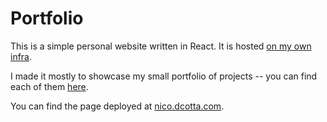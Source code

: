 # Portfolio

This is a simple personal website written in React. It is hosted [on my own infra](https://github.com/Cottand/web-selfhosted).


I made it mostly to showcase my small portfolio of projects -- you can find each of them [here](src/assets/markdown/projects).

You can find the page deployed at [nico.dcotta.com](https://nico.dcotta.com).
